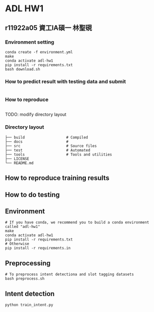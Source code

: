 # ADL HW1
## r11922a05 資工IA碩一 林聖硯

### Environment setting
```shell
conda create -f environment.yml
make
conda activate adl-hw1
pip install -r requirements.txt
bash download.sh
```
### How to predict result with testing data and submit
```shell
```

### How to reproduce
```shell
```

TODO: modify directory layout
### Directory layout
    ├── build                   # Compiled 
    ├── docs                    # 
    ├── src                     # Source files 
    ├── test                    # Automated 
    ├── tools                   # Tools and utilities
    ├── LICENSE
    └── README.md

## How to reproduce training results

## How to do testing

## Environment
```shell
# If you have conda, we recommend you to build a conda environment called "adl-hw1"
make
conda activate adl-hw1
pip install -r requirements.txt
# Otherwise
pip install -r requirements.in
```

## Preprocessing
```shell
# To preprocess intent detectiona and slot tagging datasets
bash preprocess.sh
```

## Intent detection
```shell
python train_intent.py
```
